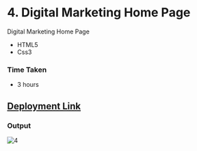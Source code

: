 # 4. Digital Marketing Home Page
Digital Marketing Home Page

- HTML5
- Css3

### Time Taken
- 3 hours

## [Deployment Link](https://anusha-digital-marketing.netlify.app/)


### Output
![4](https://user-images.githubusercontent.com/43666166/206498587-58285349-ec3a-4f75-84e0-9d39aeab23a0.PNG)

